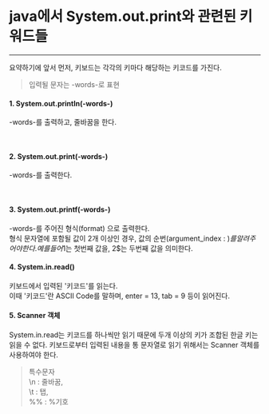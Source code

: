 # java에서 System.out.print와 관련된 키워드들

---
요약하기에 앞서 먼저, 키보드는 각각의 키마다 해당하는 키코드를 가진다.<br/>



> 입력될 문자는 -words-로 표현

#### 1. System.out.println(-words-)

-words-를 출력하고, 줄바꿈을 한다.

<br/>

#### 2. System.out.print(-words-)

-words-를 출력한다.

<br/>

#### 3. System.out.printf(-words-)

-words-를 주어진 형식(format) 으로 출력한다.
<br/>
형식 문자열에 포함될 값이 2개 이상인 경우, 값의 순번(argument_index : $)를 알려주어야 한다.
예를 들어 1$는 첫번째 값을, 2$는 두번째 값을 의미한다.

#### 4. System.in.read()

키보드에서 입력된 '키코드'를 읽는다. <br/>
이때 '키코드'란 ASCII Code를 말하며, enter = 13, tab = 9 등이 읽어진다.
<br/>



#### 5. Scanner 객체

System.in.read는 키코드를 하나씩만 읽기 때문에 두개 이상의 키가 조합된 한글 키는 읽을 수 없다.
키보드로부터 입력된 내용을 통 문자열로 읽기 위해서는 Scanner 객체를 사용하여야 한다.
<br/>


 
> 특수문자 <br/>
> \n : 줄바꿈,<br/> \t : 탭,<br/> %% : %기호
